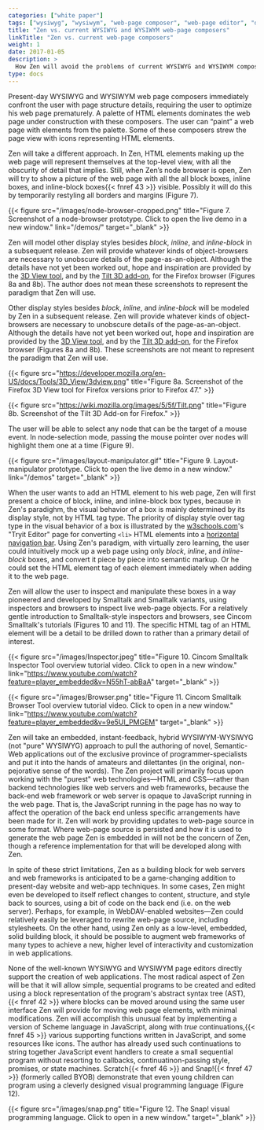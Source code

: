 ```yaml
---
categories: ["white paper"]
tags: ["wysiwyg", "wysiwym", "web-page composer", "web-page editor", "detail", "HTML element", "pallette", "paint", "node browser", "self representation", "block box", "inline box", "inline=block box", "mouse event", "target", "mode", "Tryit Editor", "display sytle", "tag type", "Smalltalk", "drill down", "embed", "instant feedback", "semantic", "amateur", "dilettante", "pure", "HTML", "CSS", "JavaSCript", "back end", "web server", "web framework", "WebDAV", "source", "stylesheet", "building block", "augment", "customize", "AST", "Scheme", "continuation", "Scratch", "Snap!", "BYOB", "visual programming"]
title: "Zen vs. current WYSIWYG and WYSIWYM web-page composers"
linkTitle: "Zen vs. current web-page composers"
weight: 1
date: 2017-01-05
description: >
  How Zen will avoid the problems of current WYSIWYG and WYSIWYM composers.
type: docs
---
```

Present-day WYSIWYG and WYSIWYM web page composers immediately confront the user with page structure details, requiring the user to optimize his web page prematurely. A palette of HTML elements dominates the web page under construction with these composers. The user can “paint” a web page with elements from the palette. Some of these composers strew the page view with icons representing HTML elements.

Zen will take a different approach. In Zen, HTML elements making up the web page will represent themselves at the top-level view, with all the obscurity of detail that implies. Still, when Zen’s node browser is open, Zen will try to show a picture of the web page with all the all block boxes, inline boxes, and inline-block boxes{{< fnref 43 >}} visible. Possibly it will do this by temporarily restyling all borders and margins (Figure 7).

{{< figure src="/images/node-browser-cropped.png" title="Figure 7. Screenshot of a node-browser prototype. Click to open the live demo in a new window." link="/demos/" target="_blank" >}}

Zen will model other display styles besides *block*, *inline*, and *inline-block* in a subsequent release. Zen will provide whatever kinds of object-browsers are necessary to unobscure details of the page-as-an-object. Although the details have not yet been worked out, hope and inspiration are provided by the <a href="https://developer.mozilla.org/en/docs/Tools/3D_View" target="_blank">3D View tool</a>, and by the <a href="http://web.archive.org/web/20180428035946/https://addons.mozilla.org/en-US/firefox/addon/tilt/" target="_blank">Tilt 3D add-on</a>, for the Firefox browser (Figures 8a and 8b). The author does not mean these screenshots to represent the paradigm that Zen will use.

Other display styles besides _block_, _inline_, and _inline-block_ will be modeled by Zen in a subsequent release. Zen will provide whatever kinds of object-browsers are necessary to unobscure details of the page-as-an-object. Although the details have not yet been worked out, hope and inspiration are provided by the <a href="https://developer.mozilla.org/en/docs/Tools/3D_View" target="_blank">3D View tool</a>, and by the <a href="https://addons.mozilla.org/en-US/firefox/addon/tilt/" target="_blank">Tilt 3D add-on</a>, for the Firefox browser (Figures 8a and 8b). These screenshots are not meant to represent the paradigm that Zen will use.

{{< figure src="https://developer.mozilla.org/en-US/docs/Tools/3D_View/3dview.png" title="Figure 8a. Screenshot of the Firefox 3D View tool for Firefox versions prior to Firefox 47." >}}

{{< figure src="https://wiki.mozilla.org/images/5/5f/Tilt.png" title="Figure 8b. Screenshot of the Tilt 3D Add-on for Firefox." >}}

The user will be able to select any node that can be the target of a mouse event. In node-selection mode, passing the mouse pointer over nodes will highlight them one at a time (Figure 9).

{{< figure src="/images/layout-manipulator.gif" title="Figure 9. Layout-manipulator prototype. Click to open the live demo in a new window." link="/demos" target="_blank" >}}

When the user wants to add an HTML element to his web page, Zen will first present a choice of block, inline, and inline-block box types, because in Zen's paradighm, the visual behavior of a box is mainly determined by its display style, not by HTML tag type. The priority of display style over tag type in the visual behavior of a box  is illustrated by the [w3schools.com](https://www.w3schools.com)'s "Tryit Editor" page for converting <code>&lt;li&gt;</code> HTML elements into a [horizontal navigation bar](http://www.w3schools.com/css/tryit.asp?filename=trycss_navbar_horizontal). Using Zen's paradigm, with virtually zero learning, the user could intuitively mock up a web page using only _block_, _inline_, and _inline-block_ boxes, and convert it piece by piece into semantic markup. Or he could set the HTML element tag of each element immediately when adding it to the web page.

Zen will allow the user to inspect and manipulate these boxes in a way pioneered and developed by Smalltalk and Smalltalk variants, using inspectors and browsers to inspect live web-page objects. For a relatively gentle introduction to Smalltalk-style inspectors and browsers, see Cincom Smalltalk's tutorials (Figures 10 and 11). The specific HTML tag of an HTML element will be a detail to be drilled down to rather than a primary detail of interest.

{{< figure src="/images/Inspector.jpeg" title="Figure 10. Cincom Smalltalk Inspector Tool overview tutorial video. Click to open in a new window." link="https://www.youtube.com/watch?feature=player_embedded&v=N55hT-abBaA" target="_blank" >}}

{{< figure src="/images/Browser.png" title="Figure 11. Cincom Smalltalk Browser Tool overview tutorial video. Click to open in a new window." link="https://www.youtube.com/watch?feature=player_embedded&v=9e5UI_PMGEM" target="_blank" >}}

Zen will take an embedded, instant-feedback, hybrid WYSIWYM-WYSIWYG (not "pure" WYSIWYG) approach to pull the authoring of novel, Semantic-Web applications out of the exclusive province of programmer-specialists and put it into the hands of amateurs and dilettantes (in the original, non-pejorative sense of the words). The Zen project will primarily focus upon working with the "purest" web technologies—HTML and CSS—rather than backend technologies like web servers and web frameworks, because the back-end web framework or web server is opaque to JavaScript running in the web page. That is, the JavaScript running in the page has no way to affect the operation of the back end unless specific arrangements have been made for it. Zen will work by providing updates to web-page source in some format. Where web-page source is persisted and how it is used to generate the web page Zen is embedded in will not be the concern of Zen, though a reference implementation for that will be developed along with Zen.

In spite of these strict limitations, Zen as a building block for web servers and web frameworks is anticipated to be a game-changing addition to present-day website and web-app techniques. In some cases, Zen might even be developed to itself reflect changes to content, structure, and style back to sources, using a bit of code on the back end (i.e. on the web server). Perhaps, for example, in WebDAV-enabled websites—Zen could relatively easily be leveraged to rewrite web-page source, including stylesheets. On the other hand, using Zen only as a low-level, embedded, solid building block, it should be possible to augment web frameworks of many types to achieve a new, higher level of interactivity and customization in web applications.

None of the well-known WYSIWYG and WYSIWYM page editors directly support the creation of web applications. The most radical aspect of Zen will be that it will allow simple, sequential programs to be created and edited using a block representation of the program's abstract syntax tree (AST),{{< fnref 42 >}} where blocks can be moved around using the same user interface Zen will provide for moving web page elements, with minimal modifications. Zen will accomplish this unusual feat by implementing a version of Scheme language in JavaScript, along with *true* continuations,{{< fnref 45 >}} various supporting functions written in JavaScript, and some resources like icons. The author has already used such continuations to string together JavaScript event handlers to create a small sequential program without resorting to callbacks, continuatinon-passing style, promises, or state machines. Scratch{{< fnref 46 >}} and Snap!{{< fnref 47 >}} (formerly called BYOB) demonstrate that even young children can program using a cleverly designed visual programming language (Figure 12).

{{< figure src="/images/snap.png" title="Figure 12. The Snap! visual programming language. Click to open in a new window." target="_blank" >}}
